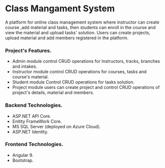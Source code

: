 # Class Mangament System
A platform for online class management system where instructor can create course ,add material and tasks, then students can enroll in the course and view the material and upload tasks' solution.
Users can create projects, upload material and add members registered in the platform.

### Project's Features.
- Admin module
control CRUD operations for Instructors, tracks, branches and intakes.
- Instructor module
control CRUD operations for courses, tasks and course's material.
- Student module
Control CRUD operations for tasks solution.
- Project module
users can create project and control CRUD operations of project's details, material and members.

### Backend Technologies.
- ASP.NET API Core.
- Enitity FrameWork Core.
- MS SQL Server  (deployed on Azure Cloud).
- ASP.NET Identity.

### Frontend Technologies.
- Angular 9.
- Bootstrap.


